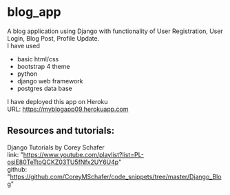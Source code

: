 # blog_app

A blog application using Django with functionality of User Registration, User Login, Blog Post, Profile Update. </br>
I have used  
* basic html/css 
* bootstrap 4 theme 
* python
* django web framework
* postgres data base

I have deployed this app on Heroku </br>
URL: https://myblogapp09.herokuapp.com

## Resources and tutorials:</br>
Django Tutorials by Corey Schafer </br>
link: "https://www.youtube.com/playlist?list=PL-osiE80TeTtoQCKZ03TU5fNfx2UY6U4p" <br>
github: "https://github.com/CoreyMSchafer/code_snippets/tree/master/Django_Blog"
